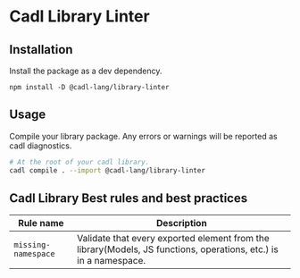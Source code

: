 # Cadl Library Linter

## Installation

Install the package as a dev dependency.

```
npm install -D @cadl-lang/library-linter
```

## Usage

Compile your library package. Any errors or warnings will be reported as cadl diagnostics.

```bash
# At the root of your cadl library.
cadl compile . --import @cadl-lang/library-linter
```

## Cadl Library Best rules and best practices

| Rule name           | Description                                                                                                      |
| ------------------- | ---------------------------------------------------------------------------------------------------------------- |
| `missing-namespace` | Validate that every exported element from the library(Models, JS functions, operations, etc.) is in a namespace. |
